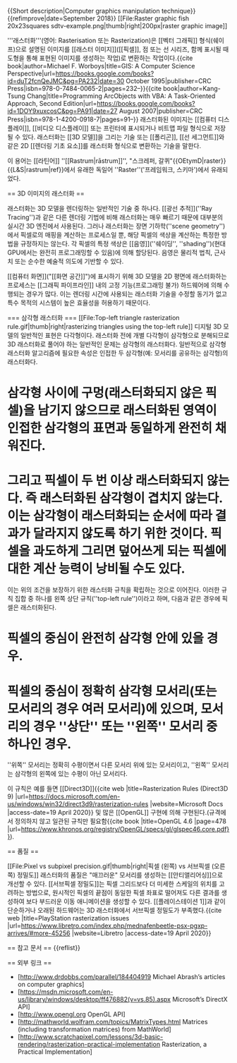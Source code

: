 {{Short description|Computer graphics manipulation technique}}{{refimprove|date=September 2018}}
[[File:Raster graphic fish 20x23squares sdtv-example.png|thumb|right|200px|raster graphic image]]
<!-- 위 [[]]는 래스터 그래픽 이미지를 나타냄-->
<!-- '''Rasterization''' (or '''rasterisation''') is the task of taking an image described in a [[vector graphics]] format (shapes) and converting it into a [[raster image]] (a series of [[pixel]]s, dots or lines, which,  when displayed together, create the image which was represented via shapes).<ref name="Worboys1995">{{cite book|author=Michael F. Worboys|title=GIS: A Computer Science Perspective|url=https://books.google.com/books?id=duT2fcnQeJMC&pg=PA232|date=30 October 1995|publisher=CRC Press|isbn=978-0-7484-0065-2|pages=232–}}</ref><ref name="Chang2007">{{cite book|author=Kang-Tsung Chang|title=Programming ArcObjects with VBA: A Task-Oriented Approach, Second Edition|url=https://books.google.com/books?id=1DOY9xuxcosC&pg=PA91|date=27 August 2007|publisher=CRC Press|isbn=978-1-4200-0918-7|pages=91–}}</ref> The rasterized image may then be  displayed on a [[computer display]], [[video display]] or [[computer printer|printer]], or stored in a [[bitmap]] file format. Rasterization may refer to the technique of drawing [[3D model (computer graphics)|3D model]]s, or the conversion of 2D [[rendering primitive]]s such as [[polygon]]s, [[line segment]]s into a rasterized format. -->
'''래스터화'''(영어: Rasterisation 또는 Rasterization)은 [[벡터 그래픽]] 형식(쉐이프)으로 설명된 이미지를 [[래스터 이미지]]([[픽셀]], 점 또는 선 시리즈, 함께 표시될 때 도형을 통해 표현된 이미지를 생성하는 작업)로 변환하는 작업이다.<ref name="Worboys1995">{{cite book|author=Michael F. Worboys|title=GIS: A Computer Science Perspective|url=https://books.google.com/books?id=duT2fcnQeJMC&pg=PA232|date=30 October 1995|publisher=CRC Press|isbn=978-0-7484-0065-2|pages=232–}}</ref><ref name="Chang2007">{{cite book|author=Kang-Tsung Chang|title=Programming ArcObjects with VBA: A Task-Oriented Approach, Second Edition|url=https://books.google.com/books?id=1DOY9xuxcosC&pg=PA91|date=27 August 2007|publisher=CRC Press|isbn=978-1-4200-0918-7|pages=91–}}</ref> 래스터화된 이미지는 [[컴퓨터 디스플레이]], [[비디오 디스플레이]] 또는 프린터에 표시되거나 비트맵 파일 형식으로 저장될 수 있다. 래스터화는 [[3D 모델]]을 그리는 기술 또는 [[폴리곤]], [[선 세그먼트]]와 같은 2D [[렌더링 기초 요소]]를 래스터화 형식으로 변환하는 기술을 말한다.

<!-- The term is derived from German ''Raster'' ('framework, schema'), from the [[Latin]] ''[[Rastrum|rāstrum]]'', "scraper, rake".<ref>{{OEtymD|raster}}</ref><ref>{{L&S|rastrum|ref}}</ref> -->
이 용어는 [[라틴어]] ''[[Rastrum|rāstrum]]'', "스크레퍼, 갈퀴"<ref>{{OEtymD|raster}}</ref><ref>{{L&S|rastrum|ref}}</ref>에서 유래한 독일어 ''Raster''('프레임워크, 스키마')에서 유래되었다.

== 3D 이미지의 래스터화 ==
<!-- Rasterization is one of the typical techniques of rendering 3D models. Compared with other rendering techniques such as [[Ray tracing (graphics)|ray tracing]], rasterization is extremely fast and therefore used in most realtime 3D engines. However, rasterization is simply the process of computing the mapping from scene geometry to pixels and does not prescribe a particular way to compute the color of those pixels. The specific color of each pixel is assigned by [[shading]] (which in modern GPUs is completely [[Shading language|programmable]]). Shading may be based on physical laws, their approximations or purely artistic intent. -->
래스터화는 3D 모델을 렌더링하는 일반적인 기술 중 하나다. [[광선 추적]](''Ray Tracing'')과 같은 다른 렌더링 기법에 비해 래스터화는 매우 빠르기 때문에 대부분의 실시간 3D 엔진에서 사용된다. 그러나 래스터화는 장면 기하학(''scene geometry'')에서 픽셀로의 매핑을 계산하는 프로세스일 뿐, 해당 픽셀의 색상을 계산하는 특정한 방법을 규정하지는 않는다. 각 픽셀의 특정 색상은 [[음영]](''쉐이딩'', ''shading'')(현대 GPU에서는 완전히 프로그래밍할 수 있음)에 의해 할당된다. 음영은 물리적 법칙, 근사치 또는 순수한 예술적 의도에 기반할 수 있다.

<!-- The process of rasterizing 3D models onto a 2D plane for display on a [[computer screen]] ("[[screen space]]") is often carried out by fixed function (non-programmable) hardware within the [[graphics pipeline]]. This is because there is no motivation for modifying the techniques for rasterization used at render time{{clarification needed|date=August 2016}} and a special-purpose system allows for high efficiency. -->
[[컴퓨터 화면]]("[[화면 공간]]")에 표시하기 위해 3D 모델을 2D 평면에 래스터화하는 프로세스는 [[그래픽 파이프라인]] 내의 고정 기능(프로그래밍 불가) 하드웨어에 의해 수행되는 경우가 많다. 이는 렌더링 시간에 사용되는 래스터화 기술을 수정할 동기가 없고 특수 목적의 시스템이 높은 효율성을 허용하기 때문이다.

<!-- === Triangle rasterization ===
[[File:Top-left triangle rasterization rule.gif|thumb|right|rasterizing triangles using the top-left rule]]
A common representation of digital 3D models is [[Polygon mesh|polygonal]]. Before rasterization, individual polygons are broken down into triangles, therefore a typical problem to solve in 3D rasterization is rasterization of a triangle. Properties that are usually required from triangle rasterization algorithms are that rasterizing two adjacent triangles (i.e. those that share an edge) -->
=== 삼각형 래스터화 ===
[[File:Top-left triangle rasterization rule.gif|thumb|right|rasterizing triangles using the top-left rule]]
디지털 3D 모델의 일반적인 표현은 다각형이다. 래스터화 전에 개별 다각형이 삼각형으로 분해되므로 3D 래스터화로 풀어야 하는 일반적인 문제는 삼각형의 래스터화다. 일반적으로 삼각형 래스터화 알고리즘에 필요한 속성은 인접한 두 삼각형(예: 모서리를 공유하는 삼각형)의 래스터화다.

<!-- # leaves no holes (non-rasterized pixels) between the triangles, so that the rasterized area is completely filled (just as the surface of adjacent triangles). And
# no pixel is rasterized more than once, i.e. the rasterized triangles don't overlap. This is to guarantee that the result doesn't depend on the order in which the triangles are rasterized. Overdrawing pixels can also mean wasting computing power on pixels that would be overwritten.

This leads to establishing '''rasterization rules''' to guarantee the above conditions. One set of such rules is called a '''top-left rule''', which states that a pixel is rasterized if and only if

# its center lies completely inside the triangle. Or
# its center lies exactly on the triangle edge (or multiple edges in case of corners) that is (or, in case of corners, all are) either ''top'' or ''left'' edge.

A ''top'' edge is an edge that is exactly horizontal and lies above other edges, and a ''left'' edge is a non-horizontal edge that is on the left side of the triangle.

This rule is implemented e.g. by [[Direct3D]]<ref>{{cite web |title=Rasterization Rules (Direct3D 9) |url=https://docs.microsoft.com/en-us/windows/win32/direct3d9/rasterization-rules |website=Microsoft Docs |access-date=19 April 2020}}</ref> and many [[OpenGL]] implementations (even though the specification doesn't define it and only requires a consistent rule<ref>{{cite book |title=OpenGL 4.6 |page=478 |url=https://www.khronos.org/registry/OpenGL/specs/gl/glspec46.core.pdf}}</ref>). -->

# 삼각형 사이에 구멍(래스터화되지 않은 픽셀)을 남기지 않으므로 래스터화된 영역이 인접한 삼각형의 표면과 동일하게 완전히 채워진다.
# 그리고 픽셀이 두 번 이상 래스터화되지 않는다. 즉 래스터화된 삼각형이 겹치지 않는다. 이는 삼각형이 래스터화되는 순서에 따라 결과가 달라지지 않도록 하기 위한 것이다. 픽셀을 과도하게 그리면 덮어쓰게 되는 픽셀에 대한 계산 능력이 낭비될 수도 있다.

이는 위의 조건을 보장하기 위한 래스터화 규칙을 확립하는 것으로 이어진다. 이러한 규칙 집합 중 하나를 왼쪽 상단 규칙(''top-left rule'')이라고 하며, 다음과 같은 경우에 픽셀은 래스터화된다.

# 픽셀의 중심이 완전히 삼각형 안에 있을 경우.
# 픽셀의 중심이 정확히 삼각형 모서리(또는 모서리의 경우 여러 모서리)에 있으며, 모서리의 경우 ''상단'' 또는 ''왼쪽'' 모서리 중 하나인 경우.

''위쪽'' 모서리는 정확히 수평이면서 다른 모서리 위에 있는 모서리이고, ''왼쪽'' 모서리는 삼각형의 왼쪽에 있는 수평이 아닌 모서리다.

이 규칙은 예를 들면 [[Direct3D]]<ref>{{cite web |title=Rasterization Rules (Direct3D 9) |url=https://docs.microsoft.com/en-us/windows/win32/direct3d9/rasterization-rules |website=Microsoft Docs |access-date=19 April 2020}}</ref> 및 많은 [[OpenGL]] 구현에 의해 구현된다.(규격에서 정의하지 않고 일관된 규칙만 필요함<ref>{{cite book |title=OpenGL 4.6 |page=478 |url=https://www.khronos.org/registry/OpenGL/specs/gl/glspec46.core.pdf}}</ref>).

== 품질 ==
<!-- [[File:Pixel vs subpixel precision.gif|thumb|right|Pixel (left) vs sub-pixel (right) precision]]
The quality of rasterization can be improved by [[spatial anti-aliasing|antialiasing]], which creates "smooth" edges. [[sub-pixel resolution|Sub-pixel precision]] is a method which takes into account positions on a finer scale than the pixel grid and can produce different results even if the endpoints of a primitive fall into same pixel coordinates, producing smoother movement animations. Simple or older hardware, such as [[PlayStation 1]], lacked sub-pixel precision in 3D rasterization.<ref>{{cite web |title=PlayStation rasterization issues |url=https://www.libretro.com/index.php/mednafenbeetle-psx-pgxp-arrives/#more-45256 |website=Libretro |access-date=19 April 2020}}</ref> -->

[[File:Pixel vs subpixel precision.gif|thumb|right|픽셀 (왼쪽) vs 서브픽셀 (오른쪽) 정밀도]]
래스터화의 품질은 "매끄러운" 모서리를 생성하는 [[안티앨리어싱]]으로 개선할 수 있다. [[서브픽셀 정밀도]]는 픽셀 그리드보다 더 미세한 스케일의 위치를 고려하는 방법으로, 원시적인 픽셀의 끝점이 동일한 픽셀 좌표로 떨어져도 다른 결과를 생성하여 보다 부드러운 이동 애니메이션을 생성할 수 있다. [[플레이스테이션 1]]과 같이 단순하거나 오래된 하드웨어는 3D 래스터화에서 서브픽셀 정밀도가 부족했다.<ref>{{cite web |title=PlayStation rasterization issues |url=https://www.libretro.com/index.php/mednafenbeetle-psx-pgxp-arrives/#more-45256 |website=Libretro |access-date=19 April 2020}}</ref>

== 참고 문서 ==
{{reflist}}

== 외부 링크 ==
* [http://www.drdobbs.com/parallel/184404919 Michael Abrash’s articles on computer graphics]
* [https://msdn.microsoft.com/en-us/library/windows/desktop/ff476882(v=vs.85).aspx Microsoft’s DirectX API]
* [http://www.opengl.org OpenGL API]
* [http://mathworld.wolfram.com/topics/MatrixTypes.html Matrices (including transformation matrices) from MathWorld]
* [http://www.scratchapixel.com/lessons/3d-basic-rendering/rasterization-practical-implementation Rasterization, a Practical Implementation]
